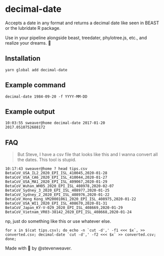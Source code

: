 # decimal-date

Accepts a date in any format and returns a decimal date like seen in BEAST or the lubridate R package. 

Use in your pipeline alongside beast, treedater, phylotree.js, etc., and realize your dreams. 💫

## Installation

`yarn global add decimal-date`

## Example command

`decimal-date 1984-09-20 -f YYYY-MM-DD`

## Example output
```
10:03:55 sweaver@home decimal-date 2017-01-20                                           
2017.0510752688172
```

## FAQ

> But Steve, I have a csv file that looks like this and I wanna convert all the dates. This tool is stupid.

```
10:17:43 sweaver@home ? head tips.csv 
BetaCoV_USA_IL2_2020_EPI_ISL_410045,2020-01-28
BetaCoV_USA_CA6_2020_EPI_ISL_410044,2020-01-27
BetaCoV_USA_MA1_2020_EPI_ISL_409067,2020-01-29
BetaCoV_Wuhan_WH05_2020_EPI_ISL_408978,2020-02-07
BetaCoV_Sydney_3_2020_EPI_ISL_408977,2020-01-25
BetaCoV_Sydney_2_2020_EPI_ISL_408976,2020-01-22
BetaCoV_Hong Kong_VM20001061_2020_EPI_ISL_408975,2020-01-22
BetaCoV_USA_WI1_2020_EPI_ISL_408670,2020-01-31
BetaCoV_Japan_KY-V-029_2020_EPI_ISL_408669,2020-01-29
BetaCoV_Vietnam_VR03-38142_2020_EPI_ISL_408668,2020-01-24
```

np, just do something like this or use whatever else.

```
for x in $(cat tips.csv); do echo -n `cut -d',' -f1 <<< $x`, >> converted.csv; decimal-date `cut -d',' -f2 <<< $x` >> converted.csv; done;
```

Made with 💝 by @stevenweaver.
